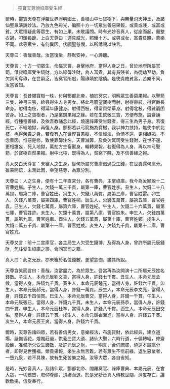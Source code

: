 > 靈寶天尊說祿庫受生經

爾時，靈寶天尊在浮羅世界淨明國土，善積山中七寶樹下，與無量飛天神王，及諸仙聖眾演說妙法。乃放九色彩光，徧照十方一切眾生善惡果報，或貴或賤，或富或貧。大眾懷疑此等眾生，有如上果，未敢議問。時有光妙音真人，從座而起，嚴整衣冠，叩頭長跪，上白天尊曰：適見威光，照耀十方。或男或女，富貴貧賤，苦樂不同。此等眾生，有何異因。伏願聖慈憫，以所請賜以訣言。

天尊曰：善哉善哉。汝當復坐，靜默安神，一心諦聽。

天尊言：十方一切眾生，命屬天曹，身擊地府，當得人身之日，曾於地府所屬冥司，借貸祿庫受生錢財。方以祿簿注財，為人富貴。其有貧賤者，為從劫至劫，負欠冥司奪祿，在世窮乏，皆冥官所尅，陽祿填於陰債。是使貴賤貧富，苦樂不同，汝當省知。

天尊言：吾昔賜寶樹一株，付與酆都北帝，植於冥京，明察眾生善惡果報。以聖箭三隻，神弓三張，給與得生人身男女。將此弓箭望寶樹而射，射得東枝，得官爵長命身。射得南枝，得延年康健身。射得西枝，得富貴榮華身。射得北枝，得貧窮困苦身。如上之寶樹者，乃是業鏡果報之緣。若在生欽敬三寶，方便布施，設齋誦經，行種種善緣，及依吾教誦念此經，燒還祿庫受生錢者，得三生為男子身。若復死亡，不經地獄，再復人身。酆都若以弓箭施為寶樹，我以神力扶持，無使中於北枝，再得榮貴之身。若復有人在世慳貪愚癡，不信經法，負債不還，更相嫉妬，不念善因，惟惡是修，致使罪簿注名，天曹減筭，及負欠冥司受生錢財，在世不還，更相誑妄，死入地獄，萬劫方生畜獸身，輪轉果報。若復得為人身，再以神弓聖箭，於寶樹自然果報。射中北枝，既得為人，貧窮下賤，及不信善緣之報。

真人又白天尊言：未審人之生身，從何所屬冥曹庫借過受生錢，在世貢還何庫分。雖蒙開悟，未測此因，幸望慈尊，為眾分別。

天尊曰：人之生身，便有十二年直宮分，各有曹典，主掌祿庫。我今為汝顯說十二官曹姓屬。子生人，欠錢一萬三千貫，屬第一庫，曹官姓李。丑生人，欠錢二十八萬貫，屬第二庫，曹官姓田。寅生人，欠錢八萬貫，屬第三庫，曹官姓雷。卯生人，欠錢八萬貫，屬第四庫，曹官姓柳。辰生人，欠錢五萬貫，屬第五庫，曹官姓袁。巳生人，欠錢七萬貫，屬第六庫，曹官姓紀。午生人，欠錢二十六萬貫，屬第七庫，曹官姓許。未生人，欠錢十萬貫，屬第八庫，曹官姓朱。申生人，欠錢四萬貫，屬第九庫，曹官姓車。酉生人，欠錢五萬貫，屬第十庫，曹官姓鄭。戌生人，欠錢二萬五千貫、屬第十一庫，曹官姓成。亥生人，欠錢九千貫，屬第十二庫，曹官姓亢。

天尊又言：前十二宮庫官，各主局生人欠受生錢博，及得為人身，曾許所屬元辰錢財，乞註受生祿庫之簿，合同冥司之籍。

真人曰：此之元辰，亦未審於名位錢數，更望慈憫，盡其所說。

天尊含笑而言曰：善哉。汝當盡力，為於眾生。吾當再為汝開演十二所屬元辰姓名錢數。子生人，本命元辰劉文真，當得人身，許錢七千貫。丑生人，本命元辰孟候，當得人身，許錢九千貫。寅生人，本命元辰鍾元，當得人身，許錢六千貫。卯生人，本命元辰郝元，當得人身，許錢一萬貫。辰生人，本命元辰李文亮，當得人身，許錢五千四佰貫。巳生人，本命元辰曹交，當得人身，許錢一千貫。午生人，本命元辰張巳，當得人身，許錢九千貫。未生人，本命元辰孫恭，當得人身，許錢四千貫。申生人，本命元辰杜準，當得人身，許錢八千貫。酉生人，本命元辰田交佑，當得人身，許錢五千貫。戌生人，本命元辰崔漸進，當得人身，許錢五千貫。亥生人，本命元辰王爽，當得人身，許錢六千貫。

爾時，天尊告諸四眾，若有善信男女，意樂經法，布施貨財，依此經典，建立道場，嚴備香花，燈燭莊嚴，供養三寶大道、諸仙大聖，六時行道，十徧轉經，修齋設醮，准備所欠受生錢數，及許元辰之財，一一明具，合伺疏牒，燒還本屬庫分者，即得見世獲福，榮貴果報，來生永無苦難。若有眾生不信前緣，返生惡業者，一墮九泉，若不具陳，故有生死苦樂之報。汝等大眾，各自省知。

是時，光妙音真人，及諸仙眾，酆都北帝、閻羅冥官、祿庫曹典、本屬元辰、在會大眾，一切稽首，瞻仰尊顏，頂禮而退。於是光妙音真人傳教世間，濟度存亡，讚歡敷揚，信受奉行。